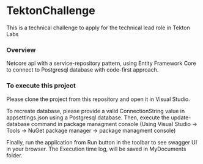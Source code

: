 # TektonChallenge
 
This is a technical challenge to apply for the technical lead role in Tekton Labs

### Overview
Netcore api with a service-repository pattern, using Entity Framework Core to connect to Postgresql database with code-first approach.

### To execute this project
Please clone the project from this repository and open it in Visual Studio.

To recreate database, please provide a valid ConnectionString value in appsettings.json using a Postgresql database. Then, execute the update-database command in package managment console (Using Visual Studio -> Tools -> NuGet package manager -> package managment console)

Finally, run the application from Run button in the toolbar to see swagger UI in your browser.
The Execution time log, will be saved in MyDocuments folder.